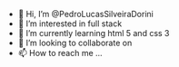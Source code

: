 - 👋 Hi, I’m @PedroLucasSilveiraDorini
- 👀 I’m interested in full stack
- 🌱 I’m currently learning html 5 and css 3
- 💞️ I’m looking to collaborate on 
- 📫 How to reach me ...

<!---
PedroLucasSilveiraDorini/PedroLucasSilveiraDorini is a ✨ special ✨ repository because its `README.md` (this file) appears on your GitHub profile.
You can click the Preview link to take a look at your changes.
--->
